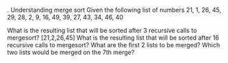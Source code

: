 . Understanding merge sort
Given the following list of numbers 21, 1, 26, 45, 29, 28, 2, 9, 16, 49, 39, 27, 43, 34, 46, 40

What is the resulting list that will be sorted after 3 recursive calls to mergesort? [21,2,26,45]
What is the resulting list that will be sorted after 16 recursive calls to mergesort?
What are the first 2 lists to be merged?
Which two lists would be merged on the 7th merge?